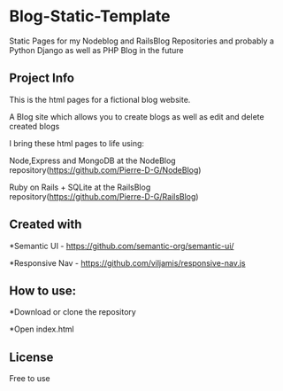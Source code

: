 # Blog-Static-Template
Static Pages for my Nodeblog and RailsBlog Repositories and probably a Python Django as well as PHP Blog in the future

## Project Info

This is the html pages for a fictional blog website.

A Blog site which allows you to create blogs as well as edit and delete created blogs

I bring these html pages to life using:

Node,Express and MongoDB at the NodeBlog repository(https://github.com/Pierre-D-G/NodeBlog)

Ruby on Rails + SQLite at the RailsBlog repository(https://github.com/Pierre-D-G/RailsBlog)

## Created with

*Semantic UI - https://github.com/semantic-org/semantic-ui/

*Responsive Nav - https://github.com/viljamis/responsive-nav.js

## How to use:

*Download or clone the repository

*Open index.html

## License

Free to use
